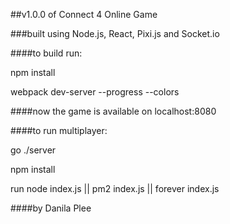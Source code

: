 ##v1.0.0 of Connect 4 Online Game

###built using Node.js, React, Pixi.js and Socket.io

####to build run:

npm install

webpack dev-server --progress --colors

####now the game is available on localhost:8080

####to run multiplayer:

go ./server

npm install

run node index.js || pm2 index.js || forever index.js

####by Danila Plee
